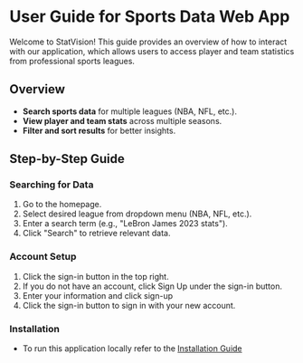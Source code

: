 #  User Guide for Sports Data Web App

Welcome to StatVision! This guide provides an overview of how to interact with our application, which allows users to access player and team statistics from professional sports leagues.

##  Overview
- **Search sports data** for multiple leagues (NBA, NFL, etc.).
- **View player and team stats** across multiple seasons.
- **Filter and sort results** for better insights.

## Step-by-Step Guide
###  Searching for Data
1. Go to the homepage.
2. Select desired league from dropdown menu (NBA, NFL, etc.).
3. Enter a search term (e.g., "LeBron James 2023 stats").
4. Click "Search" to retrieve relevant data.

### Account Setup 
1. Click the sign-in button in the top right. 
2. If you do not have an account, click Sign Up under the sign-in button.
3. Enter your information and click sign-up
4. Click the sign-in button to sign in with your new account. 

### Installation
- To run this application locally refer to the [Installation Guide](User_Docs/#Installation_Guide.md)
